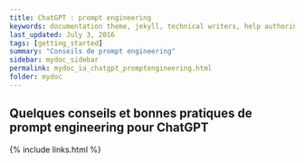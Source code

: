 ```yaml
---
title: ChatGPT : prompt engineering
keywords: documentation theme, jekyll, technical writers, help authoring tools, hat replacements
last_updated: July 3, 2016
tags: [getting_started]
summary: "Conseils de prompt engineering"
sidebar: mydoc_sidebar
permalink: mydoc_ia_chatgpt_promptengineering.html
folder: mydoc
---
```


## Quelques conseils et bonnes pratiques de prompt engineering pour ChatGPT 

{% include links.html %}
